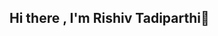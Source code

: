 ## Hi there , I'm Rishiv Tadiparthi👋

<!--
**rishivgt/rishivgt** is a ✨ _special_ ✨ repository because its `README.md` (this file) appears on your GitHub profile.
My intended major is Cybersecurity.


Here are some ideas to get you started:

- 🔭 I’m currently working on... a career plan project and an informational interview project.
- 🌱 I’m currently learning ...
- 👯 I’m looking to collaborate on ...
- 🤔 I’m looking for help with ...
- 💬 Ask me about ...
- 📫 How to reach me: ...
- 😄 Pronouns: ...
- ⚡ Fun fact: ...
-->
